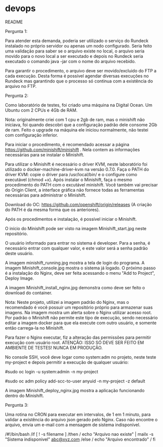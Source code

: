 # devops

README

Pergunta 1:

Para atender esta demanda, poderia ser utilizado o serviço do Rundeck instalado no próprio servidor ou apenas um nodo configurado. Seria feito uma validação para saber se o arquivo existe no local, o arquivo seria movido para o novo local a ser executado e depois no Rundeck seria executado o comando java -jar com o nome do arquivo recebido.

Para garantir o procedimento, o arquivo deve ser movido/excluido do FTP a cada execução. Desta forma é possível agendar diversas execuções no Rundeck mas garantindo que o processo só continua com a existência do arquivo no FTP.


Pergunta 2:

Como laboratório de testes, foi criado uma máquina na Digital Ocean. Um Ubuntu com 2 CPUs e 4Gb de RAM.

Nota: originalmente criei com 1 cpu e 2gb de ram, mas o minishift não iniciava, foi quando descobri que a configuração padrão dele
consome 2Gb de ram. Feito o upgrade na máquina ele iniciou normalmente, não testei com configuração inferior.

Para iniciar o procedimento, é recomendado acessar a página https://github.com/minishift/minishift . Nela contem as informações
necessárias para se instalar o Minishift.

Para utilizar o Minishift é necessário o driver KVM, neste laboratório foi utilizado o docker-machine-driver-kvm na versão 0.7.0.
Faça o PATH do driver KVM: copie o driver para /usr/local/bin/ e o configure como executável (chmod +x).
Após instalar o Minishift, faça o mesmo procedimento do PATH com o excutável minishift.
Você também vai precisar do Origin Client, a interface gráfica não fornece todas as ferramentas necessárias para administrar o Minishift.

Download do OC: https://github.com/openshift/origin/releases (A criação do PATH é da mesma forma que os anteriores).

Após os procedimentos e instalação, é possível iniciar o Minishift.

O início do Minishift pode ser visto na imagem Minishift_start.jpg neste repositório.

O usuário informado para entrar no sistema é developer. Para a senha, é necessário entrar com qualquer valor, e este valor será a
senha padrão deste usuário.

A imagem minishift_running.jpg mostra a tela de login do programa. A imagem Minishift_console.jpg mostra o sistema já logado.
O próximo passo é a instalação do Nginx, deve ser feita acessando o menu "Add to Project", Deploy Image.

A imagem Minishift_install_nginx.jpg demonstra como deve ser feito o download do container. 

Nota: Neste projeto, utilizei a imagem padrão do Nginx, mas o recomendado é você possuir um repositório próprio para armazenar suas imagens. Na imagem mostra um alerta sobre o Nginx utilizar acesso root. Por padrão o Minishift não permite este tipo de execução, sendo necessário editar a imagem docker para que ela execute com outro usuário, e somente então carrega-la no Minishift.

Para fazer o Nginx executar, fiz a alteração das permissões para permitir execução com usuário root.
ATENÇÂO: ISSO SÓ DEVE SER FEITO EM AMBIENTE DE TESTES! NUNCA EM PRODUÇÃO.

No console SSH, você deve logar como system:adm no projeto, neste teste my-project e depois permitir a execução de qualquer usuário:

#sudo oc login -u system:admin -n my-project

#sudo oc adm policy add-scc-to-user anyuid -n my-project -z default

A imagem Minishift_deploy_nginx.jpg mostra a aplicação funcionando dentro do Minishift.



Pergunta 3:

Uma rotina no CRON para executar em intervalos, de 1 em 1 minuto, para validar a existência do arquivo json gerado pelo Nginx. Caso não encontre o arquivo, envia um e-mail com a mensagem de sistema indisponível.

/#!/bin/bash
/if [ ! -s filename ]
/then
/        echo "Arquivo nao existe" | mailx -s "Sistema indisponivel" abc@xyz.com
/else
/        echo "Arquivo encontrado"
/        fi





